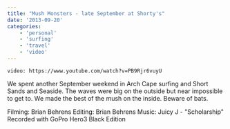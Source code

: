 ```yaml
---
title: "Mush Monsters - late September at Shorty's"
date: '2013-09-20'
categories:
    - 'personal'
    - 'surfing'
    - 'travel'
    - 'video'
---
```


`video: https://www.youtube.com/watch?v=PB9Rjr6vuyU`

We spent another September weekend in Arch Cape surfing and Short Sands and Seaside. The waves were big on the outside but near impossible to get to. We made the best of the mush on the inside. Beware of bats.

Filming: Brian Behrens Editing: Brian Behrens Music: Juicy J - "Scholarship" Recorded with GoPro Hero3 Black Edition
